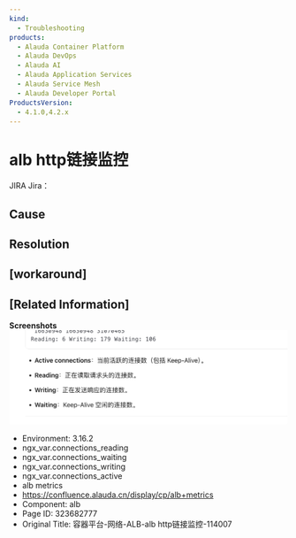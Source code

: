 ```yaml
---
kind:
  - Troubleshooting
products:
  - Alauda Container Platform
  - Alauda DevOps
  - Alauda AI
  - Alauda Application Services
  - Alauda Service Mesh
  - Alauda Developer Portal
ProductsVersion:
  - 4.1.0,4.2.x
---
```

<!-- A type of document that involves encountering a fault, diagnosing it, performing root cause analysis, and providing solutions. -->

# alb http链接监控

JIRA Jira：

## Cause

## Resolution

## [workaround]

## [Related Information]
**Screenshots**
![](assets/rong-qi-ping-tai-wang-luo-alb-alb-httplian-jie-jian-kong-114007/mceclip7_1753779705127_3idpc.png)
- Environment: 3.16.2
- ngx_var.connections_reading
- ngx_var.connections_waiting
- ngx_var.connections_writing
- ngx_var.connections_active
- alb metrics
- https://confluence.alauda.cn/display/cp/alb+metrics
- Component: alb
- Page ID: 323682777
- Original Title: 容器平台-网络-ALB-alb http链接监控-114007
